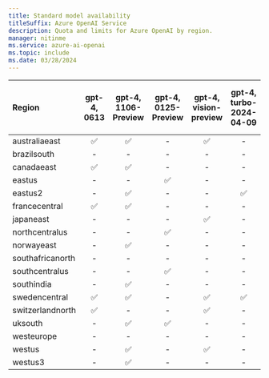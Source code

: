 ```yaml
---
title: Standard model availability
titleSuffix: Azure OpenAI Service
description: Quota and limits for Azure OpenAI by region.
manager: nitinme
ms.service: azure-ai-openai
ms.topic: include
ms.date: 03/28/2024
---
```



| **Region**   | **gpt-4**, **0613**   | **gpt-4**, **1106-Preview**   | **gpt-4**, **0125-Preview**   | **gpt-4**, **vision-preview**   | **gpt-4**, **turbo-2024-04-09**   | **gpt-4-32k**, **0613**   | **gpt-35-turbo**, **0301**   | **gpt-35-turbo**, **0613**   | **gpt-35-turbo**, **1106**   | **gpt-35-turbo**, **0125**   | **gpt-35-turbo-16k**, **0613**   | **gpt-35-turbo-instruct**, **0914**   | **text-embedding-ada-002**, **1**   | **text-embedding-ada-002**, **2**   | **text-embedding-3-small**, **1**   | **text-embedding-3-large**, **1**   | **babbage-002**, **1**   | **dall-e-3**, **3.0**   | **davinci-002**, **1**   | **tts**, **001**   | **tts-hd**, **001**   | **whisper**, **001**   |
|:-----------------|:-------------------:|:---------------------------:|:---------------------------:|:-----------------------------:|:-------------------------------:|:-----------------------:|:--------------------------:|:--------------------------:|:--------------------------:|:--------------------------:|:------------------------------:|:-----------------------------------:|:---------------------------------:|:---------------------------------:|:---------------------------------:|:---------------------------------:|:----------------------:|:---------------------:|:----------------------:|:----------------:|:-------------------:|:--------------------:|
| australiaeast    | ✅                | ✅                        | -                       | ✅                          | -                           | ✅                    | -                      | ✅                       | ✅                       | -                      | ✅                           | -                               | -                             | ✅                              | -                             | -                             | -                  | ✅                  | -                  | -            | -               | -                |
| brazilsouth      | -               | -                       | -                       | -                         | -                           | -                   | -                      | -                      | -                      | -                      | -                          | -                               | -                             | ✅                              | -                             | -                             | -                  | -                 | -                  | -            | -               | -                |
| canadaeast       | ✅                | ✅                        | -                       | -                         | -                           | ✅                    | -                      | ✅                       | ✅                       | ✅                       | ✅                           | -                               | -                             | ✅                              | ✅                              | ✅                              | -                  | -                 | -                  | -            | -               | -                |
| eastus           | -               | -                       | ✅                        | -                         | -                           | -                   | ✅                       | ✅                       | -                      | -                      | ✅                           | ✅                                | ✅                              | ✅                              | ✅                              | ✅                              | -                  | ✅                  | -                  | -            | -               | -                |
| eastus2          | -               | ✅                        | -                       | -                         | ✅                            | -                   | -                      | ✅                       | -                      | -                      | ✅                           | -                               | -                             | ✅                              | ✅                              | ✅                              | -                  | -                 | -                  | -            | -               | ✅                 |
| francecentral    | ✅                | ✅                        | -                       | -                         | -                           | ✅                    | ✅                       | ✅                       | ✅                       | -                      | ✅                           | -                               | -                             | ✅                              | -                             | -                             | -                  | -                 | -                  | -            | -               | -                |
| japaneast        | -               | -                       | -                       | ✅                          | -                           | -                   | -                      | ✅                       | -                      | -                      | ✅                           | -                               | -                             | ✅                              | -                             | -                             | -                  | -                 | -                  | -            | -               | -                |
| northcentralus   | -               | -                       | ✅                        | -                         | -                           | -                   | -                      | ✅                       | -                      | ✅                       | ✅                           | -                               | -                             | ✅                              | -                             | -                             | ✅                   | -                 | ✅                   | ✅             | ✅                | ✅                 |
| norwayeast       | -               | ✅                        | -                       | -                         | -                           | -                   | -                      | -                      | -                      | -                      | -                          | -                               | -                             | ✅                              | -                             | -                             | -                  | -                 | -                  | -            | -               | ✅                 |
| southafricanorth | -               | -                       | -                       | -                         | -                           | -                   | -                      | -                      | -                      | -                      | -                          | -                               | -                             | ✅                              | -                             | -                             | -                  | -                 | -                  | -            | -               | -                |
| southcentralus   | -               | -                       | ✅                        | -                         | -                           | -                   | ✅                       | -                      | -                      | ✅                       | -                          | -                               | ✅                              | ✅                              | -                             | -                             | -                  | -                 | -                  | -            | -               | -                |
| southindia       | -               | ✅                        | -                       | -                         | -                           | -                   | -                      | -                      | ✅                       | -                      | -                          | -                               | -                             | ✅                              | -                             | -                             | -                  | -                 | -                  | -            | -               | ✅                 |
| swedencentral    | ✅                | ✅                        | -                       | ✅                          | ✅                            | ✅                    | -                      | ✅                       | ✅                       | -                      | ✅                           | ✅                                | -                             | ✅                              | -                             | -                             | ✅                   | ✅                  | ✅                   | ✅             | ✅                | ✅                 |
| switzerlandnorth | ✅                | -                       | -                       | ✅                          | -                           | ✅                    | -                      | ✅                       | -                      | -                      | ✅                           | -                               | -                             | ✅                              | -                             | -                             | -                  | -                 | -                  | -            | -               | -                |
| uksouth          | -               | ✅                        | ✅                        | -                         | -                           | -                   | ✅                       | ✅                       | ✅                       | -                      | ✅                           | -                               | -                             | ✅                              | -                             | -                             | -                  | -                 | -                  | -            | -               | -                |
| westeurope       | -               | -                       | -                       | -                         | -                           | -                   | ✅                       | -                      | -                      | -                      | -                          | -                               | -                             | ✅                              | -                             | -                             | -                  | -                 | -                  | -            | -               | ✅                 |
| westus           | -               | ✅                        | -                       | ✅                          | -                           | -                   | -                      | -                      | ✅                       | -                      | -                          | -                               | -                             | ✅                              | -                             | -                             | -                  | -                 | -                  | -            | -               | -                |
| westus3          | -               | ✅                        | -                       | -                         | -                           | -                   | -                      | -                      | -                      | -                      | -                          | -                               | -                             | ✅                              | -                             | -                             | -                  | -                 | -                  | 